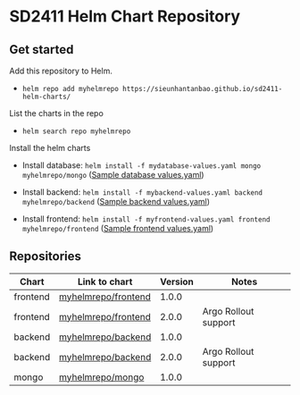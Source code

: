 # SD2411 Helm Chart Repository

## Get started

Add this repository to Helm.

-  `helm repo add myhelmrepo https://sieunhantanbao.github.io/sd2411-helm-charts/`

List the charts in the repo

-  `helm search repo myhelmrepo`

Install the helm charts

- Install database: `helm install -f mydatabase-values.yaml mongo myhelmrepo/mongo` ([Sample database values.yaml](https://github.com/sieunhantanbao/sd2411-helm-charts/blob/main/charts/mongo/values.yaml))

- Install backend: `helm install -f mybackend-values.yaml backend myhelmrepo/backend` ([Sample backend values.yaml](https://github.com/sieunhantanbao/sd2411-helm-charts/blob/main/charts/backend/values.yaml))

- Install frontend: `helm install -f myfrontend-values.yaml frontend myhelmrepo/frontend` ([Sample frontend values.yaml](https://github.com/sieunhantanbao/sd2411-helm-charts/blob/main/charts/frontend/values.yaml))

## Repositories
| Chart | Link to chart | Version |Notes|
|--|--|--|--|
|frontend|[myhelmrepo/frontend](https://github.com/sieunhantanbao/sd2411-helm-charts/tree/main/frontend-1.0.0.tgz) |1.0.0 ||
|frontend|[myhelmrepo/frontend](https://github.com/sieunhantanbao/sd2411-helm-charts/tree/main/charts/frontend) |2.0.0 |Argo Rollout support|
|backend |[myhelmrepo/backend](https://github.com/sieunhantanbao/sd2411-helm-charts/tree/main/backend-1.0.0.tgz) |1.0.0 ||
|backend |[myhelmrepo/backend](https://github.com/sieunhantanbao/sd2411-helm-charts/tree/main/charts/backend) |2.0.0 |Argo Rollout support|
|mongo |[myhelmrepo/mongo](https://github.com/sieunhantanbao/sd2411-helm-charts/tree/main/charts/mongo)|1.0.0||